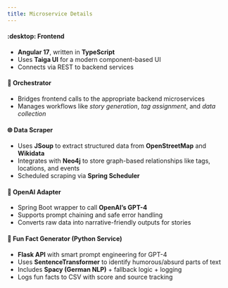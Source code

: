 ```yaml
---
title: Microservice Details
---
```

#### :desktop: Frontend

* **Angular 17**, written in **TypeScript**
* Uses **Taiga UI** for a modern component-based UI
* Connects via REST to backend services

#### :arrows_counterclockwise: Orchestrator

* Bridges frontend calls to the appropriate backend microservices
* Manages workflows like _story generation_, _tag assignment_, and _data collection_

#### :globe_with_meridians: Data Scraper

* Uses **JSoup** to extract structured data from **OpenStreetMap** and **Wikidata**
* Integrates with **Neo4j** to store graph-based relationships like tags, locations, and events
* Scheduled scraping via **Spring Scheduler**

#### :robot: OpenAI Adapter

* Spring Boot wrapper to call **OpenAI’s GPT-4**
* Supports prompt chaining and safe error handling
* Converts raw data into narrative-friendly outputs for stories

#### :tada: Fun Fact Generator (Python Service)

* **Flask API** with smart prompt engineering for GPT-4
* Uses **SentenceTransformer** to identify humorous/absurd parts of text
* Includes **Spacy (German NLP)** + fallback logic + logging
* Logs fun facts to CSV with score and source tracking
